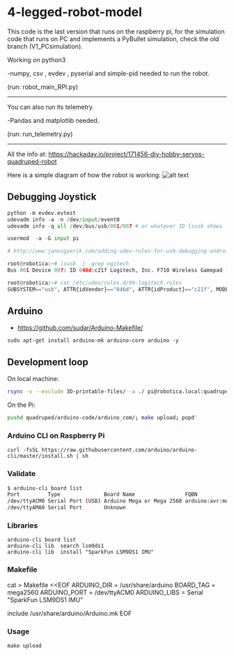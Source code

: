 # 4-legged-robot-model

This code is the last version that runs on the raspberry pi,
 for the simulation code that runs on PC and implements a PyBullet simulation, check the old branch (V1_PCsimulation).

Working on python3

-numpy, csv , evdev , pyserial and simple-pid needed to run the robot.

(run: robot_main_RPI.py)
_______________________________________________________________________


You can also run its telemetry. 

-Pandas and matplotlib needed.

(run: run_telemetry.py)
_______________________________________________________________________

All the info at:   https://hackaday.io/project/171456-diy-hobby-servos-quadruped-robot



Here is a simple diagram of how the robot is working:
![alt text](https://github.com/miguelasd688/4-legged-robot-model/blob/master/esquema.jpg)

## Debugging Joystick 

```python
python -m evdev.evtest
udevadm info -a -n /dev/input/event0
udevadm info -q all /dev/bus/usb/001/007 # or whatever ID lsusb shows

usermod  -a -G input pi

# http://www.janosgyerik.com/adding-udev-rules-for-usb-debugging-android-devices/

root@robotica:~# lsusb  |  grep ogitech
Bus 001 Device 007: ID 046d:c21f Logitech, Inc. F710 Wireless Gamepad [XInput Mode]

root@robotica:~# cat /etc/udev/rules.d/99-logitech.rules
SUBSYSTEM=="usb", ATTR{idVendor}=="046d", ATTR{idProduct}=="c21f", MODE="0660", GROUP="input", SYMLINK+="logitechF710"
```


## Arduino

* https://github.com/sudar/Arduino-Makefile/

```
sudo apt-get install arduino-mk arduino-core arduino -y
```

## Development loop


On local machine:
```sh
rsync -v --exclude 3D-printable-files/ -a ./ pi@robotica.local:quadruped
```

On the Pi:
```sh
pushd quadruped/arduino-code/arduino_com/; make upload; popd'
```

### Arduino CLI on Raspberry Pi

    curl -fsSL https://raw.githubusercontent.com/arduino/arduino-cli/master/install.sh | sh

### Validate

```sh
$ arduino-cli board list
Port         Type              Board Name                FQBN             Core
/dev/ttyACM0 Serial Port (USB) Arduino Mega or Mega 2560 arduino:avr:mega arduino:avr
/dev/ttyAMA0 Serial Port       Unknown
```

### Libraries

    arduino-cli board list
    arduino-cli lib  search lsm9ds1
    arduino-cli lib  install "SparkFun LSM9DS1 IMU"

### Makefile

cat > Makefile <<EOF
ARDUINO_DIR  = /usr/share/arduino
BOARD_TAG    = mega2560
ARDUINO_PORT = /dev/ttyACM0
ARDUINO_LIBS = Serial "SparkFun LSM9DS1 IMU"

include /usr/share/arduino/Arduino.mk
EOF

### Usage

    make upload